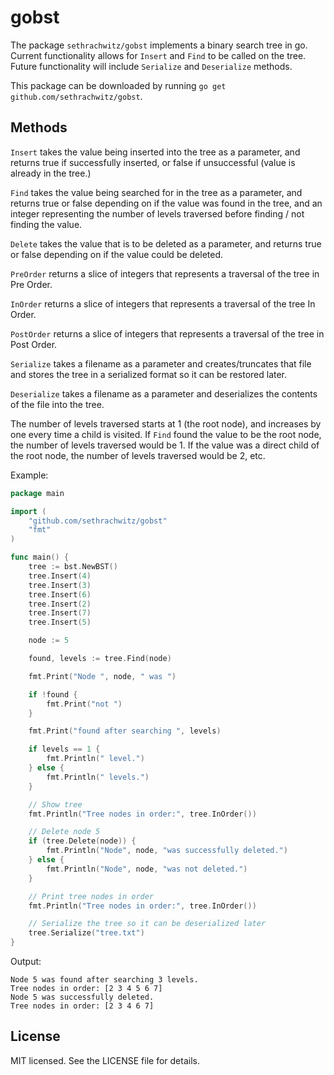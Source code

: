 gobst
===
The package `sethrachwitz/gobst` implements a binary search tree in go.  Current functionality allows for `Insert` and `Find` to be called on the tree.  Future functionality will include `Serialize` and `Deserialize` methods.

This package can be downloaded by running `go get github.com/sethrachwitz/gobst`.

## Methods

`Insert` takes the value being inserted into the tree as a parameter, and returns true if successfully inserted, or false if unsuccessful (value is already in the tree.)

`Find` takes the value being searched for in the tree as a parameter, and returns true or false depending on if the value was found in the tree, and an integer representing the number of levels traversed before finding / not finding the value.

`Delete` takes the value that is to be deleted as a parameter, and returns true or false depending on if the value could be deleted.

`PreOrder` returns a slice of integers that represents a traversal of the tree in Pre Order.

`InOrder` returns a slice of integers that represents a traversal of the tree In Order.

`PostOrder` returns a slice of integers that represents a traversal of the tree in Post Order.

`Serialize` takes a filename as a parameter and creates/truncates that file and stores the tree in a serialized format so it can be restored later.

`Deserialize` takes a filename as a parameter and deserializes the contents of the file into the tree.

The number of levels traversed starts at 1 (the root node), and increases by one every time a child is visited.  If `Find` found the value to be the root node, the number of levels traversed would be 1.  If the value was a direct child of the root node, the number of levels traversed would be 2, etc.

Example:

```go
package main

import (
	"github.com/sethrachwitz/gobst"
	"fmt"
)

func main() {
	tree := bst.NewBST()
	tree.Insert(4)
	tree.Insert(3)
	tree.Insert(6)
	tree.Insert(2)
	tree.Insert(7)
	tree.Insert(5)

	node := 5

	found, levels := tree.Find(node)

	fmt.Print("Node ", node, " was ")

	if !found {
		fmt.Print("not ")
	}

	fmt.Print("found after searching ", levels)

	if levels == 1 {
		fmt.Println(" level.")
	} else {
		fmt.Println(" levels.")
	}

	// Show tree
	fmt.Println("Tree nodes in order:", tree.InOrder())

	// Delete node 5
	if (tree.Delete(node)) {
		fmt.Println("Node", node, "was successfully deleted.")
	} else {
		fmt.Println("Node", node, "was not deleted.")
	}

	// Print tree nodes in order
	fmt.Println("Tree nodes in order:", tree.InOrder())

	// Serialize the tree so it can be deserialized later
	tree.Serialize("tree.txt")
}
```

Output:
```
Node 5 was found after searching 3 levels.
Tree nodes in order: [2 3 4 5 6 7]
Node 5 was successfully deleted.
Tree nodes in order: [2 3 4 6 7]
```


## License

MIT licensed. See the LICENSE file for details.